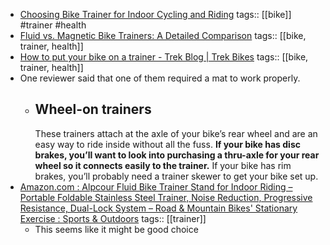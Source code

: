 - [Choosing Bike Trainer for Indoor Cycling and Riding](https://www.shutuplegs.org/choosing-bike-trainer/#:~:text=Fluid%20trainers%20are%20a%20little,extra%2C%20this%20is%20my%20pick.)
  tags:: [[bike]] #trainer #health
- [Fluid vs. Magnetic Bike Trainers: A Detailed Comparison](https://indoorcyclinglove.com/fluid-vs-magnetic-bike-trainers)
  tags:: [[bike, trainer, health]]
- [How to put your bike on a trainer - Trek Blog | Trek Bikes](https://blog.trekbikes.com/en/2020/10/07/how-to-put-your-bike-on-a-trainer/)
  tags:: [[bike, trainer, health]]
- One reviewer said that one of them required a mat to work properly.
	- ## Wheel-on trainers
	  These trainers attach at the axle of your bike’s rear wheel and are an easy way to ride inside without all the fuss. **If your bike has disc brakes, you’ll want to look into purchasing a thru-axle for your rear wheel so it connects easily to the trainer.** If your bike has rim brakes, you’ll probably need a trainer skewer to get your bike set up.
- [Amazon.com : Alpcour Fluid Bike Trainer Stand for Indoor Riding – Portable Foldable Stainless Steel Trainer, Noise Reduction, Progressive Resistance, Dual-Lock System – Road & Mountain Bikes' Stationary Exercise : Sports & Outdoors](https://www.amazon.com/Alpcour-Fluid-Bike-Trainer-Stand/dp/B07PYHJ582/ref=sr_1_2_sspa?dib=eyJ2IjoiMSJ9.B52UMU6VWgimXEU-dj0PyCLXW7qogWe5xApVXduVai6kRa2ebTNzw45TyaHTZYoj-AyOreC0_QPaVqCGYX6ymz-8dL-MVKuiGWgLxfhYHZzNk-kvq-HIqAX4_2JvRe7KmcibyCI0hzcsqdIoQI6VvhbRs2yWX3pRgJuq5lThfGxzquJDH6roRvSegsNi1rwsIegTV0tp40OdcYXO-YiHlVx_qdmoezhfH93EegbgkwDCJaRv9yw5hnjblIqvf-wqMZRGc7RLgooE889XFKU83xIhpF2q0w2Lo07b4GdJfXc.AMj00mDj9XtzeAW9TfviMigyHT-991mMHB-ifWf-ZxY&dib_tag=se&keywords=fluid+bike+trainer&qid=1751294108&sr=8-2-spons&sp_csd=d2lkZ2V0TmFtZT1zcF9hdGY&psc=1&smid=A31YWLIJVDOO4Z)
  tags:: [[trainer]]
	- This seems like it might be good choice
